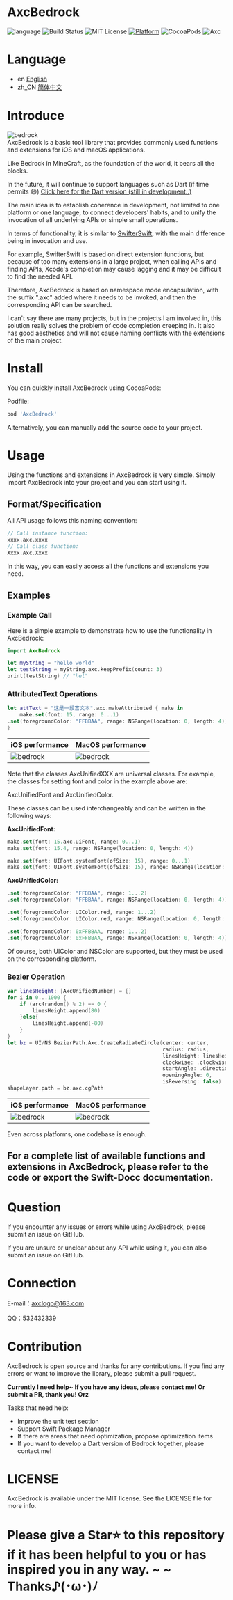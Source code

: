 # AxcBedrock
![language](https://img.shields.io/badge/Language-swift-8E44AD.svg)
![Build Status](https://img.shields.io/badge/build-passing-brightgreen.svg)
![MIT License](https://img.shields.io/github/license/mashape/apistatus.svg)
[![Platform](https://img.shields.io/cocoapods/p/AxcBedrock.svg?style=flat)](https://cocoapods.org/pods/AxcBedrock)
![CocoaPods](https://img.shields.io/badge/CocoaPods-1.12.1-brightgreen.svg)
![Axc](https://img.shields.io/badge/Axc-Kit-orange.svg)


# Language
- en [English](./README.md)
- zh_CN [简体中文](./README.zh_CN.md)

# Introduce
![bedrock](./ReadmeSource/bedrock.png)<br>
AxcBedrock is a basic tool library that provides commonly used functions and extensions for iOS and macOS applications.

Like Bedrock in MineCraft, as the foundation of the world, it bears all the blocks.

In the future, it will continue to support languages such as Dart (if time permits 😄) [Click here for the Dart version (still in development..)](https://github.com/axclogo/AxcBedrock-Dart) 

The main idea is to establish coherence in development, not limited to one platform or one language, to connect developers' habits, and to unify the invocation of all underlying APIs or simple small operations.

In terms of functionality, it is similar to [SwifterSwift](https://github.com/SwifterSwift/SwifterSwift), with the main difference being in invocation and use.

For example, SwifterSwift is based on direct extension functions, but because of too many extensions in a large project, when calling APIs and finding APIs, Xcode's completion may cause lagging and it may be difficult to find the needed API.

Therefore, AxcBedrock is based on namespace mode encapsulation, with the suffix ".axc" added where it needs to be invoked, and then the corresponding API can be searched.

I can't say there are many projects, but in the projects I am involved in, this solution really solves the problem of code completion creeping in. It also has good aesthetics and will not cause naming conflicts with the extensions of the main project.


# Install
You can quickly install AxcBedrock using CocoaPods:

Podfile:
```ruby
pod 'AxcBedrock'
```
Alternatively, you can manually add the source code to your project.

# Usage
Using the functions and extensions in AxcBedrock is very simple. Simply import AxcBedrock into your project and you can start using it.

## Format/Specification
All API usage follows this naming convention:
```swift
// Call instance function:
xxxx.axc.xxxx
// Call class function:
Xxxx.Axc.Xxxx
```
In this way, you can easily access all the functions and extensions you need.

## Examples
### Example Call
Here is a simple example to demonstrate how to use the functionality in AxcBedrock:

```swift
import AxcBedrock

let myString = "hello world"
let testString = myString.axc.keepPrefix(count: 3)
print(testString) // "hel"
```

### AttributedText Operations
```swift
let attText = "这是一段富文本".axc.makeAttributed { make in
    make.set(font: 15, range: 0...1)
.set(foregroundColor: "FFBBAA", range: NSRange(location: 0, length: 4))
}
```
| iOS performance | MacOS performance |
| ---------------- | ---------------- |
| ![bedrock](./ReadmeSource/attributedText_iOS_example.png)<br>  | ![bedrock](./ReadmeSource/attributedText_MacOS_example.png)<br>  |

Note that the classes AxcUnifiedXXX are universal classes. For example, the classes for setting font and color in the example above are:

AxcUnifiedFont and AxcUnifiedColor.

These classes can be used interchangeably and can be written in the following ways:

**AxcUnifiedFont:**
```swift
make.set(font: 15.axc.uiFont, range: 0...1)
make.set(font: 15.4, range: NSRange(location: 0, length: 4))

make.set(font: UIFont.systemFont(ofSize: 15), range: 0...1)
make.set(font: UIFont.systemFont(ofSize: 15), range: NSRange(location: 0, length: 4))
```

**AxcUnifiedColor:**
```swift
.set(foregroundColor: "FFBBAA", range: 1...2)
.set(foregroundColor: "FFBBAA", range: NSRange(location: 0, length: 4))

.set(foregroundColor: UIColor.red, range: 1...2)
.set(foregroundColor: UIColor.red, range: NSRange(location: 0, length: 4))

.set(foregroundColor: 0xFFBBAA, range: 1...2)
.set(foregroundColor: 0xFFBBAA, range: NSRange(location: 0, length: 4))
```
Of course, both UIColor and NSColor are supported, but they must be used on the corresponding platform.

### Bezier Operation
```swift
var linesHeight: [AxcUnifiedNumber] = []
for i in 0...1000 {
    if (arc4random() % 2) == 0 {
        linesHeight.append(80)
    }else{
        linesHeight.append(-80)
    }
}
let bz = UI/NS BezierPath.Axc.CreateRadiateCircle(center: center,
                                                  radius: radius,
                                                  linesHeight: linesHeight,
                                                  clockwise: .clockwise,
                                                  startAngle: .direction(.left),
                                                  openingAngle: 0,
                                                  isReversing: false)
shapeLayer.path = bz.axc.cgPath
```
| iOS performance | MacOS performance |
| ---------------- | ---------------- |
| ![bedrock](./ReadmeSource/bezierPath_iOS_example.png)<br>  | ![bedrock](./ReadmeSource/bezierPath_MacOS_example.png)<br> 

Even across platforms, one codebase is enough.

## For a complete list of available functions and extensions in AxcBedrock, please refer to the code or export the Swift-Docc documentation.

# Question
If you encounter any issues or errors while using AxcBedrock, please submit an issue on GitHub.

If you are unsure or unclear about any API while using it, you can also submit an issue on GitHub.



# Connection
E-mail：axclogo@163.com

QQ：532432339 

# Contribution
AxcBedrock is open source and thanks for any contributions. If you find any errors or want to improve the library, please submit a pull request.

**Currently I need help~ If you have any ideas, please contact me! Or submit a PR, thank you! Orz**

Tasks that need help:
- Improve the unit test section
- Support Swift Package Manager
- If there are areas that need optimization, propose optimization items
- If you want to develop a Dart version of Bedrock together, please contact me!

# LICENSE
AxcBedrock is available under the MIT license. See the LICENSE file for more info.

# Please give a Star⭐️ to this repository if it has been helpful to you or has inspired you in any way. ~ ~ Thanks♪(･ω･)ﾉ

